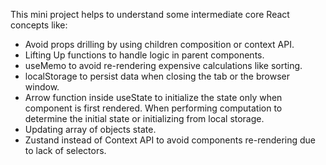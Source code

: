 This mini project helps to understand some intermediate core React concepts like:

- Avoid props drilling by using children composition or context API.
- Lifting Up functions to handle logic in parent components.
- useMemo to avoid re-rendering expensive calculations like sorting. 
- localStorage to persist data when closing the tab or the browser window.
- Arrow function inside useState to initialize the state only when component is first rendered. When performing computation to determine the initial state or initializing from local storage.
- Updating array of objects state.
- Zustand instead of Context API to avoid components re-rendering due to lack of selectors.

